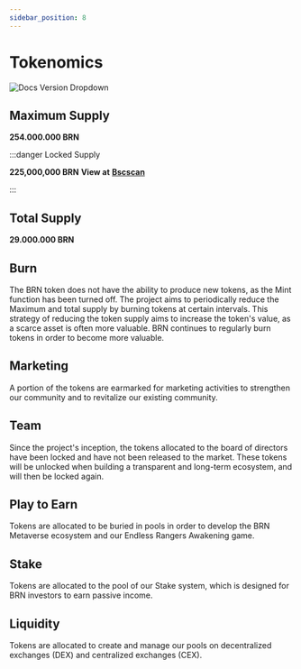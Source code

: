 ```yaml
---
sidebar_position: 8
---
```


# Tokenomics

![Docs Version Dropdown](./img/Screenshot2024-01-11at23.08.46.png)
## **Maximum Supply**
**254.000.000 BRN** 

:::danger Locked Supply

**225,000,000 BRN**
**View at** [ **Bscscan** ](https://bscscan.com/token/0x926ecC7687fCFB296E97a2b4501F41A6f5F8C214?a=0x0c89c0407775dd89b12918b9c0aa42bf96518820)

:::

## **Total Supply**
**29.000.000 BRN**
## **Burn** 
The BRN token does not have the ability to produce new tokens, as the Mint function has been turned off. The project aims to periodically reduce the Maximum and total supply by burning tokens at certain intervals. This strategy of reducing the token supply aims to increase the token's value, as a scarce asset is often more valuable. BRN continues to regularly burn tokens in order to become more valuable.

## **Marketing** 
A portion of the tokens are earmarked for marketing activities to strengthen our community and to revitalize our existing community.

## **Team** 
Since the project's inception, the tokens allocated to the board of directors have been locked and have not been released to the market. These tokens will be unlocked when building a transparent and long-term ecosystem, and will then be locked again.

## **Play to Earn** 
Tokens are allocated to be buried in pools in order to develop the BRN Metaverse ecosystem and our Endless Rangers Awakening game.

## **Stake** 
Tokens are allocated to the pool of our Stake system, which is designed for BRN investors to earn passive income.

## **Liquidity** 
Tokens are allocated to create and manage our pools on decentralized exchanges (DEX) and centralized exchanges (CEX).
